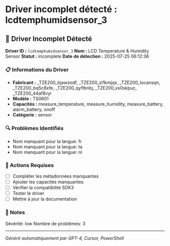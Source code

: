 # Driver incomplet détecté : lcdtemphumidsensor_3

## 🚨 Driver Incomplet Détecté

**Driver ID :** `lcdtemphumidsensor_3`
**Nom :** LCD Temperature & Humidity Sensor
**Statut :** incomplete
**Date de détection :** 2025-07-25 06:12:36

### 📋 Informations du Driver
- **Fabricant :** _TZE200_bjawzodf, _TZE200_zl1kmjqx, _TZE200_locansqn, _TZE200_bq5c8xfe, _TZE200_qyflbnbj, _TZE200_vs0skpuc, _TZE200_44af8vyi
- **Modèle :** TS0601
- **Capacités :** measure_temperature, measure_humidity, measure_battery, alarm_battery, onoff
- **Catégorie :** sensor

### 🔍 Problèmes Identifiés
- Nom manquant pour la langue: fr
- Nom manquant pour la langue: ta
- Nom manquant pour la langue: nl

### 🎯 Actions Requises
- [ ] Compléter les métadonnées manquantes
- [ ] Ajouter les capacités manquantes
- [ ] Vérifier la compatibilité SDK3
- [ ] Tester le driver
- [ ] Mettre à jour la documentation

### 📝 Notes
Sévérité: low
Nombre de problèmes: 3

---
*Généré automatiquement par GPT-4, Cursor, PowerShell*

